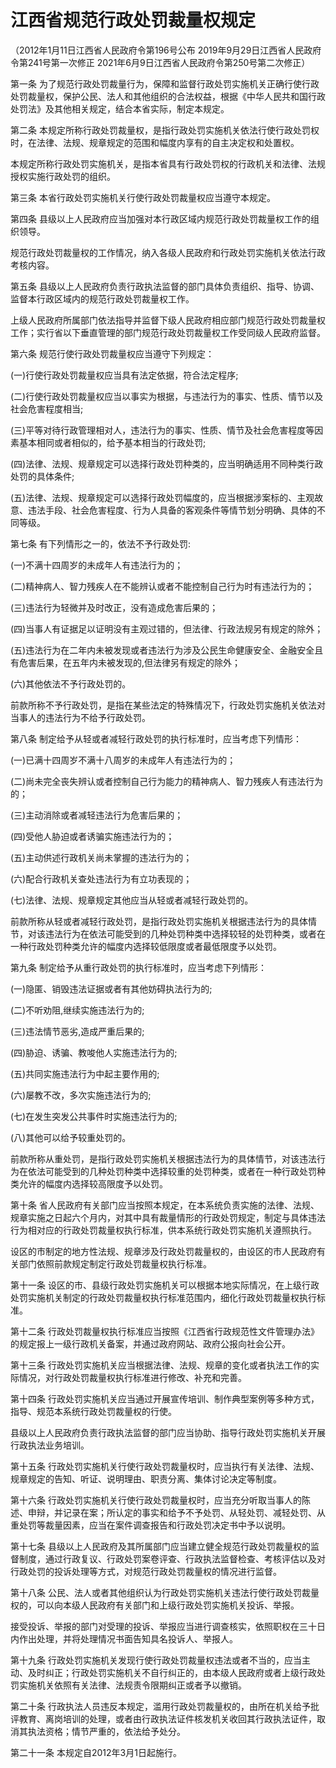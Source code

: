 # 江西省规范行政处罚裁量权规定

（2012年1月11日江西省人民政府令第196号公布 2019年9月29日江西省人民政府令第241号第一次修正 2021年6月9日江西省人民政府令第250号第二次修正）



第一条 为了规范行政处罚裁量行为，保障和监督行政处罚实施机关正确行使行政处罚裁量权，保护公民、法人和其他组织的合法权益，根据《中华人民共和国行政处罚法》及其他相关规定，结合本省实际，制定本规定。

第二条 本规定所称行政处罚裁量权，是指行政处罚实施机关依法行使行政处罚权时，在法律、法规、规章规定的范围和幅度内享有的自主决定权和处置权。

本规定所称行政处罚实施机关，是指本省具有行政处罚权的行政机关和法律、法规授权实施行政处罚的组织。

第三条 本省行政处罚实施机关行使行政处罚裁量权应当遵守本规定。

第四条 县级以上人民政府应当加强对本行政区域内规范行政处罚裁量权工作的组织领导。

规范行政处罚裁量权的工作情况，纳入各级人民政府和行政处罚实施机关依法行政考核内容。

第五条 县级以上人民政府负责行政执法监督的部门具体负责组织、指导、协调、监督本行政区域内的规范行政处罚裁量权工作。

上级人民政府所属部门依法指导并监督下级人民政府相应部门规范行政处罚裁量权工作；实行省以下垂直管理的部门规范行政处罚裁量权工作受同级人民政府监督。

第六条 规范行使行政处罚裁量权应当遵守下列规定：

(一)行使行政处罚裁量权应当具有法定依据，符合法定程序;

(二)行使行政处罚裁量权应当以事实为根据，与违法行为的事实、性质、情节以及社会危害程度相当;

(三)平等对待行政管理相对人，违法行为的事实、性质、情节及社会危害程度等因素基本相同或者相似的，给予基本相当的行政处罚;

(四)法律、法规、规章规定可以选择行政处罚种类的，应当明确适用不同种类行政处罚的具体条件;

(五)法律、法规、规章规定可以选择行政处罚幅度的，应当根据涉案标的、主观故意、违法手段、社会危害程度、行为人具备的客观条件等情节划分明确、具体的不同等级。

第七条 有下列情形之一的，依法不予行政处罚:

(一)不满十四周岁的未成年人有违法行为的；

(二)精神病人、智力残疾人在不能辨认或者不能控制自己行为时有违法行为的；

(三)违法行为轻微并及时改正，没有造成危害后果的；

(四)当事人有证据足以证明没有主观过错的，但法律、行政法规另有规定的除外；

(五)违法行为在二年内未被发现或者违法行为涉及公民生命健康安全、金融安全且有危害后果，在五年内未被发现的,但法律另有规定的除外；

(六)其他依法不予行政处罚的。

前款所称不予行政处罚，是指在某些法定的特殊情况下，行政处罚实施机关依法对当事人的违法行为不给予行政处罚。

第八条 制定给予从轻或者减轻行政处罚的执行标准时，应当考虑下列情形：

(一)已满十四周岁不满十八周岁的未成年人有违法行为的；

(二)尚未完全丧失辨认或者控制自己行为能力的精神病人、智力残疾人有违法行为的；

(三)主动消除或者减轻违法行为危害后果的；

(四)受他人胁迫或者诱骗实施违法行为的；

(五)主动供述行政机关尚未掌握的违法行为的；

(六)配合行政机关查处违法行为有立功表现的；

(七)法律、法规、规章规定其他应当从轻或者减轻行政处罚的。

前款所称从轻或者减轻行政处罚，是指行政处罚实施机关根据违法行为的具体情节，对该违法行为在依法可能受到的几种处罚种类中选择较轻的处罚种类，或者在一种行政处罚种类允许的幅度内选择较低限度或者最低限度予以处罚。

第九条 制定给予从重行政处罚的执行标准时，应当考虑下列情形：

(一)隐匿、销毁违法证据或者有其他妨碍执法行为的;

(二)不听劝阻,继续实施违法行为的;

(三)违法情节恶劣,造成严重后果的;

(四)胁迫、诱骗、教唆他人实施违法行为的;

(五)共同实施违法行为中起主要作用的;

(六)屡教不改，多次实施违法行为的;

(七)在发生突发公共事件时实施违法行为的;

(八)其他可以给予较重处罚的。

前款所称从重处罚，是指行政处罚实施机关根据违法行为的具体情节，对该违法行为在依法可能受到的几种处罚种类中选择较重的处罚种类，或者在一种行政处罚种类允许的幅度内选择较高限度予以处罚。

第十条 省人民政府有关部门应当按照本规定，在本系统负责实施的法律、法规、规章实施之日起六个月内，对其中具有裁量情形的行政处罚规定，制定与具体违法行为相对应的行政处罚裁量权执行标准，供本系统行政处罚实施机关遵照执行。

设区的市制定的地方性法规、规章涉及行政处罚裁量权的，由设区的市人民政府有关部门依照前款规定制定行政处罚裁量权执行标准。

第十一条 设区的市、县级行政处罚实施机关可以根据本地实际情况，在上级行政处罚实施机关制定的行政处罚裁量权执行标准范围内，细化行政处罚裁量权执行标准。

第十二条 行政处罚裁量权执行标准应当按照《江西省行政规范性文件管理办法》的规定报上一级行政机关备案，并通过政府网站、政府公报向社会公开。

第十三条 行政处罚实施机关应当根据法律、法规、规章的变化或者执法工作的实际情况，对行政处罚裁量权执行标准进行修改、补充和完善。

第十四条 行政处罚实施机关应当通过开展宣传培训、制作典型案例等多种方式，指导、规范本系统行政处罚裁量权的行使。

县级以上人民政府负责行政执法监督的部门应当协助、指导行政处罚实施机关开展行政执法业务培训。

第十五条 行政处罚实施机关行使行政处罚裁量权时，应当执行有关法律、法规、规章规定的告知、听证、说明理由、职责分离、集体讨论决定等制度。

第十六条 行政处罚实施机关行使行政处罚裁量权时，应当充分听取当事人的陈述、申辩，并记录在案；所认定的事实和给予不予处罚、从轻处罚、减轻处罚、从重处罚等裁量因素，应当在案件调查报告和行政处罚决定书中予以说明。

第十七条 县级以上人民政府及其所属部门应当建立健全规范行政处罚裁量权的监督制度，通过行政复议、行政处罚案卷评查、行政执法监督检查、考核评估以及对行政处罚的投诉处理等方式，对规范行政处罚裁量权的情况进行监督。

第十八条 公民、法人或者其他组织认为行政处罚实施机关违法行使行政处罚裁量权的，可以向本级人民政府有关部门和上级行政处罚实施机关投诉、举报。

接受投诉、举报的部门对受理的投诉、举报应当进行调查核实，依照职权在三十日内作出处理，并将处理情况书面告知具名投诉人、举报人。

第十九条 行政处罚实施机关发现行使行政处罚裁量权违法或者不当的，应当主动、及时纠正；行政处罚实施机关不自行纠正的，由本级人民政府或者上级行政处罚实施机关依照有关法律、法规责令限期纠正或者予以撤销。

第二十条 行政执法人员违反本规定，滥用行政处罚裁量权的，由所在机关给予批评教育、离岗培训的处理，或者由行政执法证件核发机关收回其行政执法证件，取消其执法资格；情节严重的，依法给予处分。

第二十一条 本规定自2012年3月1日起施行。